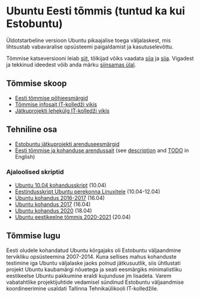 # Ubuntu Eesti tõmmis (tuntud ka kui Estobuntu)

Üldotstarbeline versioon Ubuntu pikaajalise toega väljalaskest, mis lihtsustab vabavaralise opsüsteemi paigaldamist ja kasutuselevõttu.

Tõmmise katseversiooni leiab [siit](https://linux.infoaed.ee/), tõlkijad võiks vaadata [siia](https://translations.launchpad.net/ubuntu/noble/+lang/et) ja [siia](https://hosted.weblate.org/projects/ubuntu-desktop-translations/-/et/). Vigadest ja tekkinud ideedest võib anda märku [siinsamas ülal](https://github.com/estobuntu/ubuntu-estonian-remix/issues).

## Tõmmise skoop

* [Eesti tõmmise põhieesmärgid](https://github.com/estobuntu/ubuntu-estonian-remix/issues/1)
* [Tõmmise infosait IT-kolledži vikis](https://wiki.itcollege.ee/index.php/Ubuntu_Estonian_Remix)
* [Jätkuprojekti lehekülg IT-kolledži vikis](https://wiki.itcollege.ee/index.php/Estobuntu_j%C3%A4tkuprojekt)

## Tehniline osa

* [Estobuntu jätkuprojekti arenduseesmärgid](https://enos.itcollege.ee/~edmund/osadmin/est/arvestus-eritingimustel/estobuntu-dev/estobuntu-osadmin.html)
* [Eesti tõmmise ja kohanduse arendussait](https://linux.itcollege.ee/Ubuntu-Estonian-Remix/) (see [description](http://linux.itcollege.ee/Ubuntu-Estonian-Remix/Ubuntu-Estonian-Remix.html) and [TODO](http://linux.itcollege.ee/Ubuntu-Estonian-Remix/to-do.html) in English)

### Ajaloolised skriptid

* [Ubuntu 10.04 kohandusskript](https://viki.pingviin.org/Ubuntu_10.04_kohandusskript) (10.04)
* [Eestindusskript Ubuntu perekonna Linuxitele](https://viki.pingviin.org/Eestindusskript_Ubuntu_perekonna_Linuxitele) (10.04-12.04)
* [Ubuntu kohandus 2016-2017](https://github.com/estobuntu/ubuntu-estonian-remix/tree/16.04) (16.04)
* [Ubuntu kohandus 2017](https://github.com/edmundlaugasson/ubuntu-estonian-remix) (16.04)
* [Ubuntu kohandus 2020](https://github.com/KaarelP2rtel/ubuntu-estonian-remix) (18.04)
* [Ubuntu eestikeelne tõmmis 2020-2021](https://github.com/estobuntu/estobuntu-20.04) (20.04)

## Tõmmise lugu

Eesti oludele kohandatud Ubuntu kõrgajaks oli Estobuntu väljaandmine tervikliku opsüsteemina 2007-2014. Kuna sellises mahus kohanduste testimine iga Ubuntu väljalaske jaoks polnud jätkusuutlik, siis ühtlustati projekt Ubuntu kaubamärgi nõuetega ja seati eesmärgiks minimalistliku eestikeelse Ubuntu pakkumine eraldi kujunduse jm lisadeta. Varem vabatahtlike projektijuhtide vedamisel sündinud Estobuntu väljaandmise koordineerimine usaldati Tallinna Tehnikaülikooli IT-kolledžile.
